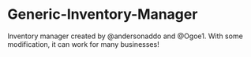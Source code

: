 # Generic-Inventory-Manager
Inventory manager created by @andersonaddo and @Ogoe1. With some modification, it can work for many businesses!

